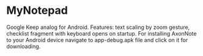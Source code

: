 # MyNotepad
Google Keep analog for Android. Features: text scaling by zoom gesture, checklist fragment with keyboard opens on startup.
For installing AxonNote to your Android device navigate to app-debug.apk file and click on it for downloading.
